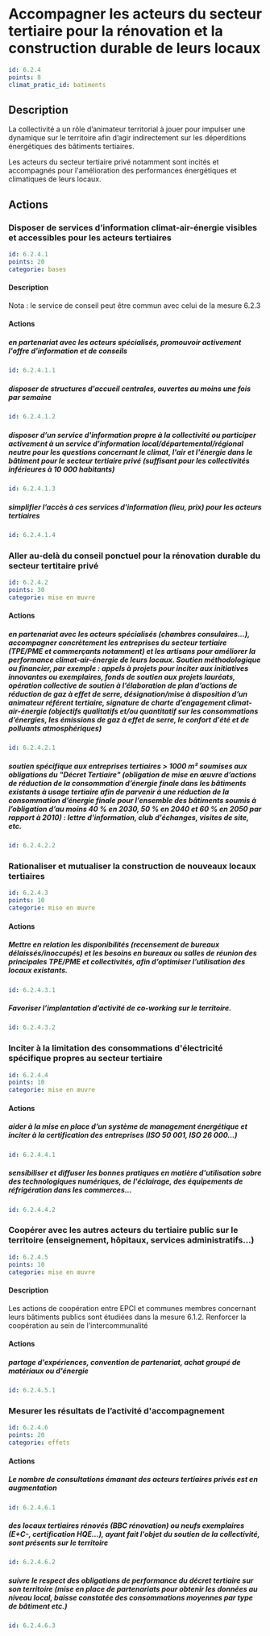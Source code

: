 # Accompagner les acteurs du secteur tertiaire pour la rénovation et la construction durable de leurs locaux
```yaml
id: 6.2.4
points: 8
climat_pratic_id: batiments
```
## Description
La collectivité a un rôle d’animateur territorial à jouer pour impulser une dynamique sur le territoire afin d’agir indirectement sur les déperditions énergétiques des bâtiments tertiaires.

Les acteurs du secteur tertiaire privé notamment sont incités et accompagnés pour l'amélioration des performances énergétiques et climatiques de leurs locaux.


## Actions
### Disposer de services d’information climat-air-énergie visibles et accessibles pour les acteurs tertiaires
```yaml
id: 6.2.4.1
points: 20
categorie: bases
```
#### Description
Nota : le service de conseil peut être commun avec celui de la mesure 6.2.3

#### Actions
##### en partenariat avec les acteurs spécialisés, promouvoir activement l'offre d'information et de conseils
```yaml
id: 6.2.4.1.1
```

##### disposer de structures d'accueil centrales, ouvertes au moins une fois par semaine
```yaml
id: 6.2.4.1.2
```

##### disposer d’un service d'information propre à la collectivité ou participer activement à un service d'information local/départemental/régional neutre pour les questions concernant le climat, l'air et l'énergie dans le bâtiment pour le secteur tertiaire privé (suffisant pour les collectivités inférieures à 10 000 habitants)
```yaml
id: 6.2.4.1.3
```

##### simplifier l’accès à ces services d'information (lieu, prix) pour les acteurs tertiaires
```yaml
id: 6.2.4.1.4
```


### Aller au-delà du conseil ponctuel pour la rénovation durable du secteur tertitaire privé
```yaml
id: 6.2.4.2
points: 30
categorie: mise en œuvre
```
#### Actions
##### en partenariat avec les acteurs spécialisés (chambres consulaires...), accompagner concrètement les entreprises du secteur tertiaire (TPE/PME et commerçants notamment) et les artisans pour améliorer la performance climat-air-énergie de leurs locaux. Soutien méthodologique ou financier, par exemple : appels à projets pour inciter aux initiatives innovantes ou exemplaires, fonds de soutien aux projets lauréats, opération collective de soutien à l’élaboration de plan d’actions de réduction de gaz à effet de serre, désignation/mise à disposition d’un animateur référent tertiaire, signature de charte d’engagement climat-air-énergie (objectifs qualitatifs et/ou quantitatif sur les consommations d’énergies, les émissions de gaz à effet de serre, le confort d'été et de polluants atmosphériques)
```yaml
id: 6.2.4.2.1
```

##### soutien spécifique aux entreprises tertiaires > 1000 m² soumises aux obligations du "Décret Tertiaire" (obligation de mise en œuvre d’actions de réduction de la consommation d’énergie finale dans les bâtiments existants à usage tertiaire afin de parvenir à une réduction de la consommation d’énergie finale pour l’ensemble des bâtiments soumis à l’obligation d’au moins 40 % en 2030, 50 % en 2040 et 60 % en 2050 par rapport à 2010) : lettre d'information, club d'échanges, visites de site, etc.
```yaml
id: 6.2.4.2.2
```


### Rationaliser et mutualiser la construction de nouveaux locaux tertiaires
```yaml
id: 6.2.4.3
points: 10
categorie: mise en œuvre
```
#### Actions
##### Mettre en relation les disponibilités (recensement de bureaux délaissés/inoccupés) et les besoins en bureaux ou salles de réunion des principales TPE/PME et collectivités, afin d’optimiser l’utilisation des locaux existants.
```yaml
id: 6.2.4.3.1
```

##### Favoriser l’implantation d’activité de co-working sur le territoire.
```yaml
id: 6.2.4.3.2
```


### Inciter à la limitation des consommations d'électricité spécifique propres au secteur tertiaire
```yaml
id: 6.2.4.4
points: 10
categorie: mise en œuvre
```
#### Actions
##### aider à la mise en place d’un système de management énergétique et inciter à la certification des entreprises (ISO 50 001, ISO 26 000…)
```yaml
id: 6.2.4.4.1
```

##### sensibiliser et diffuser les bonnes pratiques en matière d'utilisation sobre des technologiques numériques, de l'éclairage, des équipements de réfrigération dans les commerces...
```yaml
id: 6.2.4.4.2
```


### Coopérer avec les autres acteurs du tertiaire public sur le territoire (enseignement, hôpitaux, services administratifs...)
```yaml
id: 6.2.4.5
points: 10
categorie: mise en œuvre
```
#### Description
Les actions de coopération entre EPCI et communes membres concernant leurs bâtiments publics sont étudiées dans la mesure 6.1.2. Renforcer la coopération au sein de l'intercommunalité

#### Actions
##### partage  d'expériences, convention de partenariat, achat groupé de matériaux ou d'énergie
```yaml
id: 6.2.4.5.1
```


### Mesurer les résultats de l’activité d'accompagnement
```yaml
id: 6.2.4.6
points: 20
categorie: effets
```
#### Actions
##### Le nombre de consultations émanant des acteurs tertiaires privés est en augmentation
```yaml
id: 6.2.4.6.1
```

##### des locaux tertiaires rénovés (BBC rénovation) ou neufs exemplaires (E+C-, certification HQE…), ayant fait l'objet du soutien de la collectivité, sont présents sur le territoire
```yaml
id: 6.2.4.6.2
```

##### suivre le respect des obligations de performance du décret tertiaire sur son territoire (mise en place de partenariats pour obtenir les données au niveau local, baisse constatée des consommations moyennes par type de bâtiment etc.)
```yaml
id: 6.2.4.6.3
```


